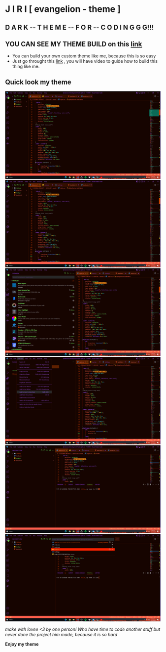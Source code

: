 # J I R I  [ evangelion - theme ] 

## D A R K -- T H E M E -- F O R -- C O D I N G G G!!!

## YOU CAN SEE MY THEME BUILD on this <a href="https://github.com/Minhdevol/JIRI-evangelion/tree/main/JIRI-eva/themes">link</a>
* You can build your own custom theme like me, because this is so easy
* Just go throught this <a href="https://youtu.be/pGzssFNtWXw">link</a> , you will have video to guide how to build this thing like me.

## Quick look my theme

<img style="border-raidus: 5px;border-right: 1px solid #A9A0FF;" src="https://github.com/Minhdevol/JIRI-evangelion/blob/main/JIRI-eva/QL/pic1.png?raw=true">

<img style="border-raidus: 5px;border-right: 1px solid #A9A0FF;" src="https://github.com/Minhdevol/JIRI-evangelion/blob/main/JIRI-eva/QL/pic2.png?raw=true">

<img style="border-raidus: 5px;border-right: 1px solid #A9A0FF;" src="https://github.com/Minhdevol/JIRI-evangelion/blob/main/JIRI-eva/QL/pic3.png?raw=true">

<img style="border-raidus: 5px;border-right: 1px solid #A9A0FF;" src="https://github.com/Minhdevol/JIRI-evangelion/blob/main/JIRI-eva/QL/pic4.png?raw=true">

<img style="border-raidus: 5px;border-right: 1px solid #A9A0FF;" src="https://github.com/Minhdevol/JIRI-evangelion/blob/main/JIRI-eva/QL/pic5.png?raw=true">

<img style="border-raidus: 5px;border-right: 1px solid #A9A0FF;" src="https://github.com/Minhdevol/JIRI-evangelion/blob/main/JIRI-eva/QL/pic6.png?raw=true">


*make with lovee <3 by one person! Who have time to code another stuff but never done the project him made, because it is so hard*


**Enjoy my theme**
